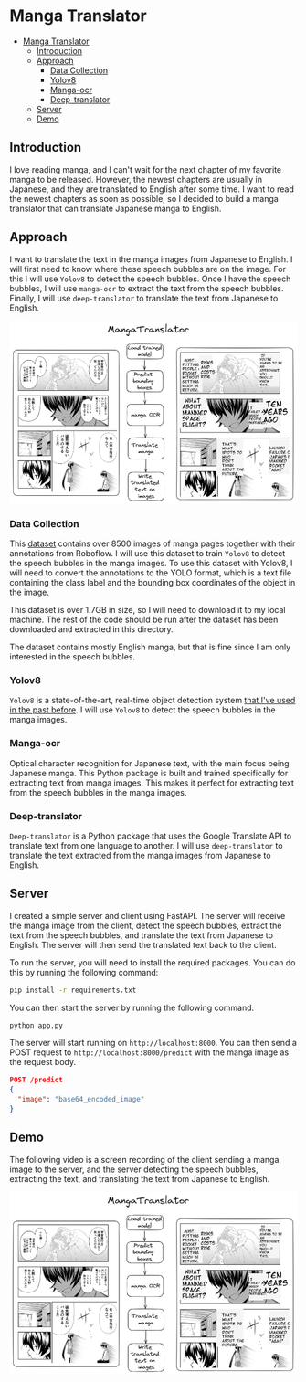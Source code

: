 # Manga Translator

- [Manga Translator](#manga-translator)
  - [Introduction](#introduction)
  - [Approach](#approach)
    - [Data Collection](#data-collection)
    - [Yolov8](#yolov8)
    - [Manga-ocr](#manga-ocr)
    - [Deep-translator](#deep-translator)
  - [Server](#server)
  - [Demo](#demo)

## Introduction

I love reading manga, and I can't wait for the next chapter of my favorite manga to be released. However, the newest chapters are usually in Japanese, and they are translated to English after some time. I want to read the newest chapters as soon as possible, so I decided to build a manga translator that can translate Japanese manga to English.

## Approach

I want to translate the text in the manga images from Japanese to English. I will first need to know where these speech bubbles are on the image. For this I will use `Yolov8` to detect the speech bubbles. Once I have the speech bubbles, I will use `manga-ocr` to extract the text from the speech bubbles. Finally, I will use `deep-translator` to translate the text from Japanese to English.

![Manga Translator](./assets/MangaTranslator.png)

### Data Collection

This [dataset](https://universe.roboflow.com/speechbubbledetection-y9yz3/bubble-detection-gbjon/dataset/2#) contains over 8500 images of manga pages together with their annotations from Roboflow. I will use this dataset to train `Yolov8` to detect the speech bubbles in the manga images. To use this dataset with Yolov8, I will need to convert the annotations to the YOLO format, which is a text file containing the class label and the bounding box coordinates of the object in the image.

This dataset is over 1.7GB in size, so I will need to download it to my local machine. The rest of the code should be run after the dataset has been downloaded and extracted in this directory.

The dataset contains mostly English manga, but that is fine since I am only interested in the speech bubbles.

### Yolov8

`Yolov8` is a state-of-the-art, real-time object detection system [that I've used in the past before](https://github.com/Detopall/parking-lot-prediction). I will use `Yolov8` to detect the speech bubbles in the manga images.

### Manga-ocr

Optical character recognition for Japanese text, with the main focus being Japanese manga. This Python package is built and trained specifically for extracting text from manga images. This makes it perfect for extracting text from the speech bubbles in the manga images.

### Deep-translator

`Deep-translator` is a Python package that uses the Google Translate API to translate text from one language to another. I will use `deep-translator` to translate the text extracted from the manga images from Japanese to English.

## Server

I created a simple server and client using FastAPI. The server will receive the manga image from the client, detect the speech bubbles, extract the text from the speech bubbles, and translate the text from Japanese to English. The server will then send the translated text back to the client.

To run the server, you will need to install the required packages. You can do this by running the following command:

```bash
pip install -r requirements.txt
```

You can then start the server by running the following command:

```bash
python app.py
```

The server will start running on `http://localhost:8000`. You can then send a POST request to `http://localhost:8000/predict` with the manga image as the request body.

```json
POST /predict
{
  "image": "base64_encoded_image"
}
```

## Demo

The following video is a screen recording of the client sending a manga image to the server, and the server detecting the speech bubbles, extracting the text, and translating the text from Japanese to English.

[![Manga Translator](./assets/MangaTranslator.png)](https://www.youtube.com/watch?v=aEOpx1_CUGI)
